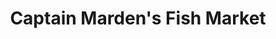 ---
title: "Captain Marden's Fish Market"
url: /wellesley/captain-mardens-fish-market/
shop: seafood
---